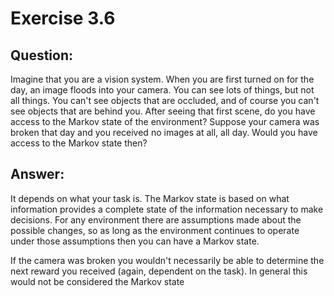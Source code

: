 # Exercise 3.6
  
## Question:
Imagine that you are a vision system. When you are first turned on for 
the day, an image floods into your camera. You can see lots of things, 
but not all things. You can't see objects that are occluded, and
of course you can't see objects that are behind you. After seeing that 
first scene, do you have access to the Markov state of the environment? 
Suppose your camera was broken that day and you received no images at 
all, all day. Would you have access to the Markov state then?

## Answer:
It depends on what your task is. The Markov state is based on what
information provides a complete state of the information necessary to
make decisions. For any environment there are assumptions made about the
possible changes, so as long as the environment continues to operate
under those assumptions then you can have a Markov state.

If the camera was broken you wouldn't necessarily be able to determine 
the next reward you received (again, dependent on the task). In general
this would not be considered the Markov state